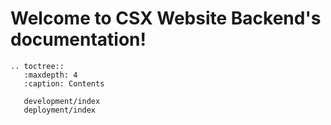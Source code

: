 Welcome to CSX Website Backend's documentation!
===============================================

```eval_rst
.. toctree::
   :maxdepth: 4
   :caption: Contents
   
   development/index
   deployment/index
```
